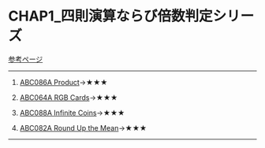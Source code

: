 # CHAP1_四則演算ならび倍数判定シリーズ

[参考ページ](http://t.ly/w6DEP)

---
1. [ABC086A Product](https://atcoder.jp/contests/abc086/tasks/abc086_a)→★★★  

1. [ABC064A RGB Cards](https://atcoder.jp/contests/abc064/tasks/abc064_a)→★★★  

1. [ABC088A Infinite Coins](https://atcoder.jp/contests/abc088/tasks/abc088_a)→★★★  

1. [ABC082A Round Up the Mean](https://atcoder.jp/contests/abc082/tasks/abc082_a)→★★★  

---